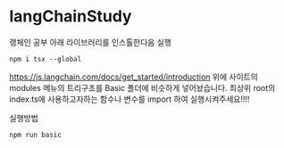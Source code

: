 # langChainStudy

랭체인 공부
아래 라이브러리를 인스톨한다음 실행

```
npm i tsx --global
```

https://js.langchain.com/docs/get_started/introduction
위에 사이트의 modules 메뉴의 트리구조를 Basic 폴더에 비슷하게 넣어놨습니다.
최상위 root의 index.ts에 사용하고자하는 함수나 변수를 import 하여 실행시켜주세요!!!!

실행방법

```
npm run basic
```
